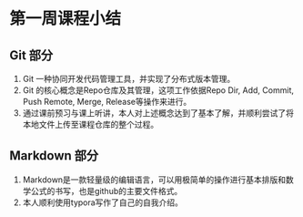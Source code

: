 # 第一周课程小结

## Git 部分

1. Git 一种协同开发代码管理工具，并实现了分布式版本管理。
2. Git 的核心概念是Repo仓库及其管理，这项工作依据Repo Dir,  Add, Commit, Push Remote, Merge, Release等操作来进行。
3. 通过课前预习与课上听讲，本人对上述概念达到了基本了解，并顺利尝试了将本地文件上传至课程仓库的整个过程。

## Markdown 部分

1. Markdown是一款轻量级的编辑语言，可以用极简单的操作进行基本排版和数学公式的书写，也是github的主要文件格式。
2. 本人顺利使用typora写作了自己的自我介绍。